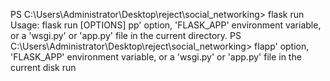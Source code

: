PS C:\Users\Administrator\Desktop\reject\social_networking> flask run
Usage: flask run [OPTIONS]
pp' option, 'FLASK_APP' environment variable, or a 'wsgi.py' or 'app.py' file in the current directory.
PS C:\Users\Administrator\Desktop\reject\social_networking> flapp' option, 'FLASK_APP' environment variable, or a 'wsgi.py' or 'app.py' file in the current disk run